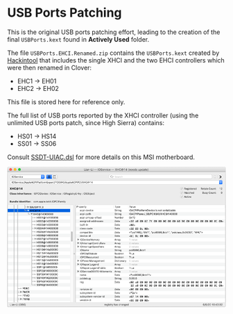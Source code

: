 # USB Ports Patching

This is the original USB ports patching effort, leading to the creation of the final `USBPorts.kext` found in **Actively Used** folder.

The file `USBPorts.EHCI.Renamed.zip` contains the `USBPorts.kext` created by [Hackintool](https://github.com/headkaze/Hackintool/releases) that includes the single XHCI and the two EHCI controllers which were then renamed in Clover:

* EHC1 → EH01
* EHC2 → EH02

This file is stored here for reference only.

The full list of USB ports reported by the XHCI controller (using the unlimited USB ports patch, since High Sierra) contains:

* HS01 → HS14
* SS01 → SS06

Consult [SSDT-UIAC.dsl](../SSDTs/SSDT-UIAC.dsl) for more details on this MSI motherboard.

![XHCI-Full-List-Of-Ports](XHCI-Full-List-Of-Ports.png)
